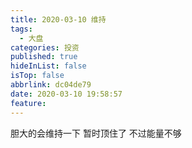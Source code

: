 ```yaml
---
title: 2020-03-10 维持
tags:
  - 大盘
categories: 投资
published: true
hideInList: false
isTop: false
abbrlink: dc04de79
date: 2020-03-10 19:58:57
feature:
---
```

胆大的会维持一下
暂时顶住了
不过能量不够
<!-- more -->
